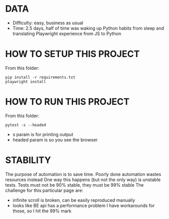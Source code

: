 # DATA

- Difficulty: easy, business as usual  
- Time: 2.5 days, half of time was waking up Python habits from sleep and translating Playwright experience from JS to Python

# HOW TO SETUP THIS PROJECT

From this folder:
```
pip install -r requirements.txt
playwright install
```

# HOW TO RUN THIS PROJECT

From this folder:
```
pytest -s --headed
```
- s param is for printing output
- headed param is so you see the browser

# STABILITY

The purpose of automation is to save time. Poorly done automation wastes resources instead
One way this happens (but not the only way) is unstable tests.
Tests must not be 90% stable, they must be 99% stable
The challenge for this particular page are:
- infinite scroll is broken, can be easily reproduced manually
- looks like BE api has a performance problem
I have workarounds for those, so I hit the 99% mark